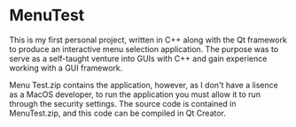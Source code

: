 # MenuTest
This is my first personal project, written in C++ along with the Qt framework to produce an interactive menu selection application. 
The purpose was to serve as a self-taught venture into GUIs with C++ and gain experience working with a GUI framework.

Menu Test.zip contains the application, however, as I don't have a lisence as a MacOS developer, to run the application you must allow it to run through the security settings.
The source code is contained in MenuTest.zip, and this code can be compiled in Qt Creator.
